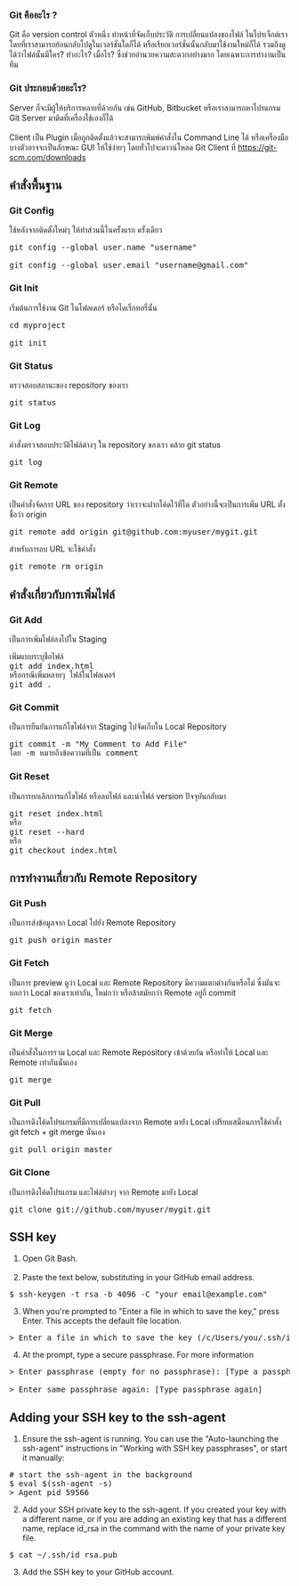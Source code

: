 ### Git คืออะไร ?

Git คือ version control ตัวหนึ่ง ทำหน้าที่จัดเก็บประวัติ การเปลี่ยนแปลงของไฟล์ ในโปรเจ็กต์เรา โดยที่เราสามารถย้อนกลับไปดูในเวอร์ชั่นใดก็ได้ หรือเรียกเวอร์ชั่นนั้นกลับมาใช้งานใหม่ก็ได้ รวมถึงดูได้ว่าไฟล์นั้นมีใคร? ทำอะไร? เมื่อไร? ซึ่งช่วยอำนวยความสะดวกอย่างมาก โดยเฉพาะการทำงานเป็นทีม

### Git ประกอบด้วยอะไร?
Server ก็จะมีผู้ให้บริการหลายที่ด้วยกัน เช่น GitHub, Bitbucket หรือเราสามารถหาโปรแกรม Git Server มาติดที่เครื่องใช้เองก็ได้
<br><br>
Client เป็น Plugin เมื่อถูกติดตั้งแล้วจะสามารถพิมพ์คำสั่งใน Command Line ได้ หรือเครื่องมือบางตัวอาจจะเป็นลักษณะ GUI ให้ใช้ง่ายๆ โดยทั่วไปจะดาวน์โหลด Git Client ที่ https://git-scm.com/downloads

## คำสั่งพื้นฐาน

### Git Config
ใช้หลังจากติดตั้งใหม่ๆ ให้ทำส่วนนี้ในครั้งแรก ครั้งเดียว
<pre>
git config --global user.name "username"<br>
git config --global user.email "username@gmail.com"
</pre>

### Git Init
เริ่มต้นการใช้งาน Git ในโฟลเดอร์ หรือไดเร็กทอรี่นั้น
<pre>
cd myproject<br>
git init
</pre>

### Git Status
ตรวจสอบสถานะของ repository ของเรา
<pre>
git status
</pre>

### Git Log
คำสั่งตรวจสอบประวัติไฟล์ต่างๆ ใน repository ของเรา คล้าย git status
<pre>
git log
</pre>

### Git Remote
เป็นคำสั่งจัดการ URL ของ repository ว่าเราจะฝากโค้ดไว้ที่ใด ตัวอย่างนี้จะเป็นการเพิ่ม URL ตั้งชื่อว่า origin
<pre>
git remote add origin git@github.com:myuser/mygit.git
</pre>
สำหรับการลบ URL จะใช้คำสั่ง
<pre>
git remote rm origin
</pre>

## คำสั่งเกี่ยวกับการเพิ่มไฟล์

### Git Add
เป็นการเพิ่มไฟล์ลงไปใน Staging
<pre>
เพิ่มแบบระบุชื่อไฟล์
git add index.html
หรือกรณีเพิ่มหลายๆ ไฟล์ในโฟลเดอร์
git add .
</pre>

### Git Commit
เป็นการยืนยันการแก้ไขไฟล์จาก Staging ไปจัดเก็บใน Local Repository
<pre>
git commit -m "My Comment to Add File"
โดย -m หมายถึงข้อความที่เป็น comment
</pre>

### Git Reset
เป็นการยกเลิกการแก้ไขไฟล์ หรือลบไฟล์ และนำไฟล์ version ปัจจุบันกลับมา
<pre>
git reset index.html
หรือ
git reset --hard
หรือ
git checkout index.html
</pre>

## การทำงานเกี่ยวกับ Remote Repository

### Git Push
เป็นการส่งข้อมูลจาก Local ไปยัง Remote Repository
<pre>
git push origin master
</pre>

### Git Fetch
เป็นการ preview ดูว่า Local และ Remote Repository มีความแตกต่างกันหรือไม่ ซึ่งมันจะบอกว่า Local ของเราเท่ากัน, ใหม่กว่า หรือล้าสมัยกว่า Remote อยู่กี่ commit
<pre>
git fetch
</pre>

### Git Merge
เป็นคำสั่งในการรวม Local และ Remote Repository เข้าด้วยกัน หรือทำให้ Local และ Remote เท่ากันนั่นเอง
<pre>
git merge
</pre>

### Git Pull
เป็นการดึงโค้ดโปรแกรมที่มีการเปลี่ยนแปลงจาก Remote มายัง Local เปรียบเสมือนการใช้คำสั่ง git fetch + git merge นั่นเอง
<pre>
git pull origin master
</pre>

### Git Clone
เป็นการดึงโค้ดโปรแกรม และไฟล์ต่างๆ จาก Remote มายัง Local
<pre>
git clone git://github.com/myuser/mygit.git
</pre>

## SSH key

1. Open Git Bash.
<br><br>
2. Paste the text below, substituting in your GitHub email address.
<pre>
$ ssh-keygen -t rsa -b 4096 -C "your_email@example.com"
</pre>
3. When you're prompted to "Enter a file in which to save the key," press Enter. This accepts the default file location.
<pre>
> Enter a file in which to save the key (/c/Users/you/.ssh/id_rsa):[Press enter]
</pre>
4. At the prompt, type a secure passphrase. For more information
<pre>
> Enter passphrase (empty for no passphrase): [Type a passphrase]<br>
> Enter same passphrase again: [Type passphrase again]
</pre>

## Adding your SSH key to the ssh-agent
1. Ensure the ssh-agent is running. You can use the "Auto-launching the ssh-agent" instructions in "Working with SSH key passphrases", or start it manually:
<pre>
# start the ssh-agent in the background
$ eval $(ssh-agent -s)
> Agent pid 59566
</pre>
2. Add your SSH private key to the ssh-agent. If you created your key with a different name, or if you are adding an existing key that has a different name, replace id_rsa in the command with the name of your private key file.
<pre>
$ cat ~/.ssh/id_rsa.pub
</pre>
3. Add the SSH key to your GitHub account.
